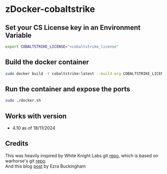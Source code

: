 # zDocker-cobaltstrike

## Set your CS License key in an Environment Variable
```bash
export COBALTSTRIKE_LICENSE="<cobaltstrike_license"
```
## Build the docker container
```bash
sudo docker build -t cobaltstrike:latest --build-arg COBALTSTRIKE_LICENSE=$COBALTSTRIKE_LICENSE .
```

## Run the container and expose the ports
```bash
sudo ./docker.sh
```
## Works with version
- 4.10 as of 18/11/2024

## Credits
This was heavily inspired by White Knight Labs git [repo](https://github.com/WKL-Sec/docker-cobaltstrike), which is based on warhorse's git [repo](https://github.com/warhorse/docker-cobaltstrike).<br>
And this blog [post](https://ezrabuckingham.com/blog/containerizing-red-team-infra/) by Ezra Buckingham
